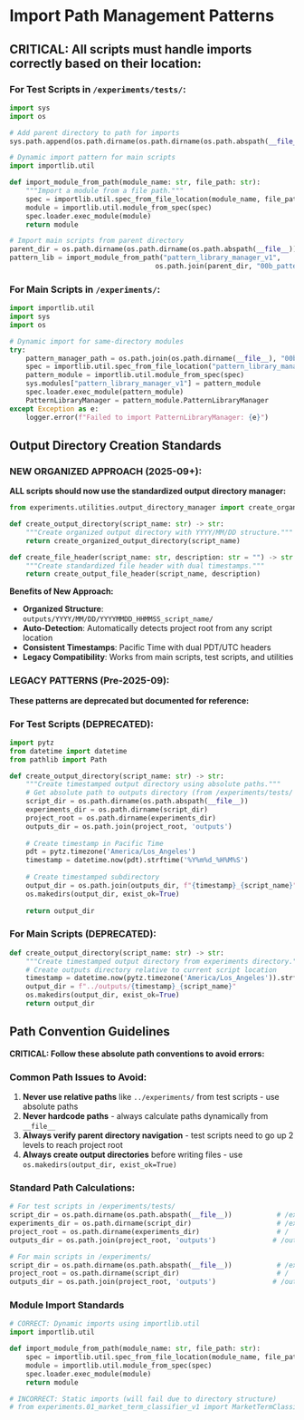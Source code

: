 # Import Path Management Patterns

## CRITICAL: All scripts must handle imports correctly based on their location:

### For Test Scripts in `/experiments/tests/`:
```python
import sys
import os

# Add parent directory to path for imports
sys.path.append(os.path.dirname(os.path.dirname(os.path.abspath(__file__))))

# Dynamic import pattern for main scripts
import importlib.util

def import_module_from_path(module_name: str, file_path: str):
    """Import a module from a file path."""
    spec = importlib.util.spec_from_file_location(module_name, file_path)
    module = importlib.util.module_from_spec(spec)
    spec.loader.exec_module(module)
    return module

# Import main scripts from parent directory
parent_dir = os.path.dirname(os.path.dirname(os.path.abspath(__file__)))
pattern_lib = import_module_from_path("pattern_library_manager_v1", 
                                    os.path.join(parent_dir, "00b_pattern_library_manager_v1.py"))
```

### For Main Scripts in `/experiments/`:
```python
import importlib.util
import sys
import os

# Dynamic import for same-directory modules
try:
    pattern_manager_path = os.path.join(os.path.dirname(__file__), "00b_pattern_library_manager_v1.py")
    spec = importlib.util.spec_from_file_location("pattern_library_manager_v1", pattern_manager_path)
    pattern_module = importlib.util.module_from_spec(spec)
    sys.modules["pattern_library_manager_v1"] = pattern_module
    spec.loader.exec_module(pattern_module)
    PatternLibraryManager = pattern_module.PatternLibraryManager
except Exception as e:
    logger.error(f"Failed to import PatternLibraryManager: {e}")
```

## Output Directory Creation Standards

### NEW ORGANIZED APPROACH (2025-09+):
**ALL scripts should now use the standardized output directory manager:**

```python
from experiments.utilities.output_directory_manager import create_organized_output_directory, create_output_file_header

def create_output_directory(script_name: str) -> str:
    """Create organized output directory with YYYY/MM/DD structure."""
    return create_organized_output_directory(script_name)

def create_file_header(script_name: str, description: str = "") -> str:
    """Create standardized file header with dual timestamps."""
    return create_output_file_header(script_name, description)
```

**Benefits of New Approach:**
- **Organized Structure**: `outputs/YYYY/MM/DD/YYYYMMDD_HHMMSS_script_name/`
- **Auto-Detection**: Automatically detects project root from any script location
- **Consistent Timestamps**: Pacific Time with dual PDT/UTC headers
- **Legacy Compatibility**: Works from main scripts, test scripts, and utilities

### LEGACY PATTERNS (Pre-2025-09):
**These patterns are deprecated but documented for reference:**

### For Test Scripts (DEPRECATED):
```python
import pytz
from datetime import datetime
from pathlib import Path

def create_output_directory(script_name: str) -> str:
    """Create timestamped output directory using absolute paths."""
    # Get absolute path to outputs directory (from /experiments/tests/ to /outputs/)
    script_dir = os.path.dirname(os.path.abspath(__file__))
    experiments_dir = os.path.dirname(script_dir)  
    project_root = os.path.dirname(experiments_dir)
    outputs_dir = os.path.join(project_root, 'outputs')
    
    # Create timestamp in Pacific Time
    pdt = pytz.timezone('America/Los_Angeles')
    timestamp = datetime.now(pdt).strftime('%Y%m%d_%H%M%S')
    
    # Create timestamped subdirectory
    output_dir = os.path.join(outputs_dir, f"{timestamp}_{script_name}")
    os.makedirs(output_dir, exist_ok=True)
    
    return output_dir
```

### For Main Scripts (DEPRECATED):
```python
def create_output_directory(script_name: str) -> str:
    """Create timestamped output directory from experiments directory."""
    # Create outputs directory relative to current script location
    timestamp = datetime.now(pytz.timezone('America/Los_Angeles')).strftime('%Y%m%d_%H%M%S')
    output_dir = f"../outputs/{timestamp}_{script_name}"
    os.makedirs(output_dir, exist_ok=True)
    return output_dir
```

## Path Convention Guidelines

**CRITICAL: Follow these absolute path conventions to avoid errors:**

### Common Path Issues to Avoid:
1. **Never use relative paths** like `../experiments/` from test scripts - use absolute paths  
2. **Never hardcode paths** - always calculate paths dynamically from `__file__`
3. **Always verify parent directory navigation** - test scripts need to go up 2 levels to reach project root
4. **Always create output directories** before writing files - use `os.makedirs(output_dir, exist_ok=True)`

### Standard Path Calculations:
```python
# For test scripts in /experiments/tests/
script_dir = os.path.dirname(os.path.abspath(__file__))           # /experiments/tests/
experiments_dir = os.path.dirname(script_dir)                     # /experiments/  
project_root = os.path.dirname(experiments_dir)                   # /
outputs_dir = os.path.join(project_root, 'outputs')              # /outputs/

# For main scripts in /experiments/
script_dir = os.path.dirname(os.path.abspath(__file__))           # /experiments/
project_root = os.path.dirname(script_dir)                        # /
outputs_dir = os.path.join(project_root, 'outputs')              # /outputs/
```

### Module Import Standards
```python
# CORRECT: Dynamic imports using importlib.util
import importlib.util

def import_module_from_path(module_name: str, file_path: str):
    spec = importlib.util.spec_from_file_location(module_name, file_path)
    module = importlib.util.module_from_spec(spec)
    spec.loader.exec_module(module)
    return module

# INCORRECT: Static imports (will fail due to directory structure)
# from experiments.01_market_term_classifier_v1 import MarketTermClassifier
```